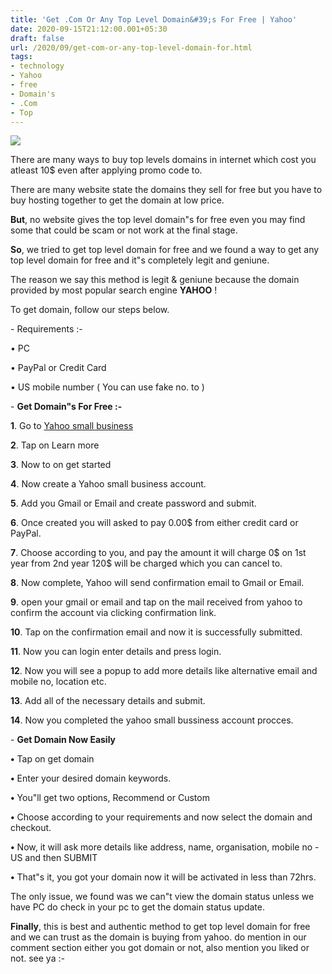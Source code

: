 ```yaml
---
title: 'Get .Com Or Any Top Level Domain&#39;s For Free | Yahoo'
date: 2020-09-15T21:12:00.001+05:30
draft: false
url: /2020/09/get-com-or-any-top-level-domain-for.html
tags: 
- technology
- Yahoo
- free
- Domain's
- .Com
- Top
---
```


 [![](https://lh3.googleusercontent.com/-pRVqMeaQZrA/X2Dkl4fgzqI/AAAAAAAABoY/bQtXQKBsfWABotgFurR7Mu2C0zF5NWVXwCLcBGAsYHQ/s1600/1600185492788856-0.png)](https://lh3.googleusercontent.com/-pRVqMeaQZrA/X2Dkl4fgzqI/AAAAAAAABoY/bQtXQKBsfWABotgFurR7Mu2C0zF5NWVXwCLcBGAsYHQ/s1600/1600185492788856-0.png) 

  
There are many ways to buy top levels domains in internet which cost you atleast 10$ even after applying promo code to.  
  
There are many website state the domains they sell for free but you have to buy hosting together to get the domain at low price.  
  
**But**, no website gives the top level domain"s for free even you may find some that could be scam or not work at the final stage.  
  
**So**, we tried to get top level domain for free and we found a way to get any top level domain for free and it"s completely legit and geniune.  
  
The reason we say this method is legit & geniune because the domain provided by most popular search engine **YAHOO** !  
  
To get domain, follow our steps below.  
  
\- Requirements :-  
  
• PC  
  
• PayPal or Credit Card  
  
• US mobile number ( You can use fake no. to )  
  
\- **Get Domain"s For Free :-**  
  
**1**. Go to [Yahoo small business](https://smallbusiness.yahoo.com/)  
  
**2**. Tap on Learn more  
  
**3**. Now to on get started  
  
**4**. Now create a Yahoo small business account.  
  
**5**. Add you Gmail or Email and create password and submit.  
  
**6**. Once created you will asked to pay 0.00$ from either credit card or PayPal.  
  
**7**. Choose according to you, and pay the amount it will charge 0$ on 1st year from 2nd year 120$ will be charged which you can cancel to.  
  
**8**. Now complete, Yahoo will send confirmation email to Gmail or Email.  
  
**9**. open your gmail or email and tap on the mail received from yahoo to confirm the account via clicking confirmation link.  
  
**10**. Tap on the confirmation email and now it is successfully submitted.  
  
**11**. Now you can login enter details and press login.  
  
**12**. Now you will see a popup to add more details like alternative email and mobile no, location etc.  
  
**13**. Add all of the necessary details and submit.  
  
**14**. Now you completed the yahoo small bussiness account procces.  
  
\- **Get Domain Now Easily**  
  
**•** Tap on get domain  
  
**•** Enter your desired domain keywords.  
  
**•** You"ll get two options, Recommend or Custom  
  
**•** Choose according to your requirements and now select the domain and checkout.  
  
**•** Now, it will ask more details like address, name, organisation, mobile no - US and then SUBMIT  
  
**•** That"s it, you got your domain now it will be activated in less than 72hrs.  
  
The only issue, we found was we can"t view the domain status unless we have PC do check in your pc to get the domain status update.  
  
**Finally**, this is best and authentic method to get top level domain for free and we can trust as the domain is buying from yahoo. do mention in our comment section either you got domain or not, also mention you liked or not. see ya :-